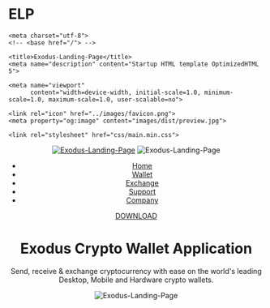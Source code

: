 # ELP
<!DOCTYPE html>
<html>

<head>

    <meta charset="utf-8">
    <!-- <base href="/"> -->

    <title>Exodus-Landing-Page</title>
    <meta name="description" content="Startup HTML template OptimizedHTML 5">

    <meta name="viewport"
          content="width=device-width, initial-scale=1.0, minimum-scale=1.0, maximum-scale=1.0, user-scalable=no">

    <link rel="icon" href="../images/favicon.png">
    <meta property="og:image" content="images/dist/preview.jpg">

    <link rel="stylesheet" href="css/main.min.css">

</head>

<body>
<header class="header">
    <div class="header_logo">
        <a href="#!"><img src="../images/src/Exodus-logo.svg" alt="Exodus-Landing-Page"></a>
        <img class="header_logo-name" src="../images/src/Exodus-name.svg" alt="Exodus-Landing-Page">
    </div>
    <div class="container">
        <div class="row">
            <div class="col-md-12">
                <nav class="header_nav">
                    <ul>
                        <li class="header_nav-item"><a href="#!">Home</a></li>
                        <li class="header_nav-item"><a href="#!">Wallet</a></li>
                        <li class="header_nav-item"><a href="#!">Exchange</a></li>
                        <li class="header_nav-item"><a href="#!">Support</a></li>
                        <li class="header_nav-item"><a href="#!">Company</a></li>
                    </ul>
                </nav>
            </div>
        </div>
    </div>
    <div class="header_button"><a href="#!">DOWNLOAD</a></div>
    <div class="header_title">
        <div class="header_title-wrapper">
            <h1 class="h1">Exodus Crypto Wallet Application</h1>
            <p class="header_desc">Send, receive & exchange cryptocurrency with ease on the world's leading Desktop,
                Mobile and Hardware crypto wallets. </p>
        </div>
        <div class="header_img">
            <img src="../images/src/phones.png" alt="Exodus-Landing-Page">
        </div>
    </div>
</header>
